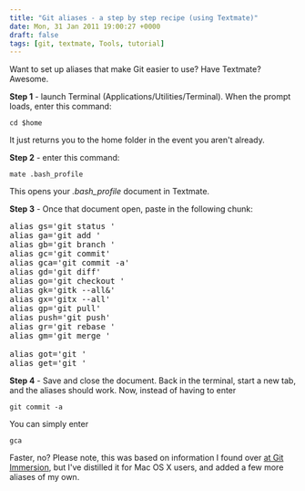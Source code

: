 ```yaml
---
title: "Git aliases - a step by step recipe (using Textmate)"
date: Mon, 31 Jan 2011 19:00:27 +0000
draft: false
tags: [git, textmate, Tools, tutorial]
---
```


Want to set up aliases that make Git easier to use? Have Textmate? Awesome.

<strong>Step 1</strong> - launch Terminal (Applications/Utilities/Terminal). When the prompt loads, enter this command:

<code>cd $home</code>

It just returns you to the home folder in the event you aren't already.

<strong>Step 2</strong> - enter this command:

<code>mate .bash_profile</code>

This opens your <em>.bash_profile</em> document in Textmate.

<strong>Step 3</strong> - Once that document open, paste in the following chunk:

<pre>alias gs='git status '
alias ga='git add '
alias gb='git branch '
alias gc='git commit'
alias gca='git commit -a'
alias gd='git diff'
alias go='git checkout '
alias gk='gitk --all&'
alias gx='gitx --all'
alias gp='git pull'
alias push='git push'
alias gr='git rebase '
alias gm='git merge '

alias got='git '
alias get='git '</pre>

<strong>Step 4</strong> - Save and close the document. Back in the terminal, start a new tab, and the aliases should work. Now, instead of having to enter

<code>git commit -a </code>

You can simply enter

<code>gca</code>

Faster, no? Please note, this was based on information I found over <a href="http://gitimmersion.com/lab_11.html">at Git Immersion</a>, but I've distilled it for Mac OS X users, and added a few more aliases of my own.
